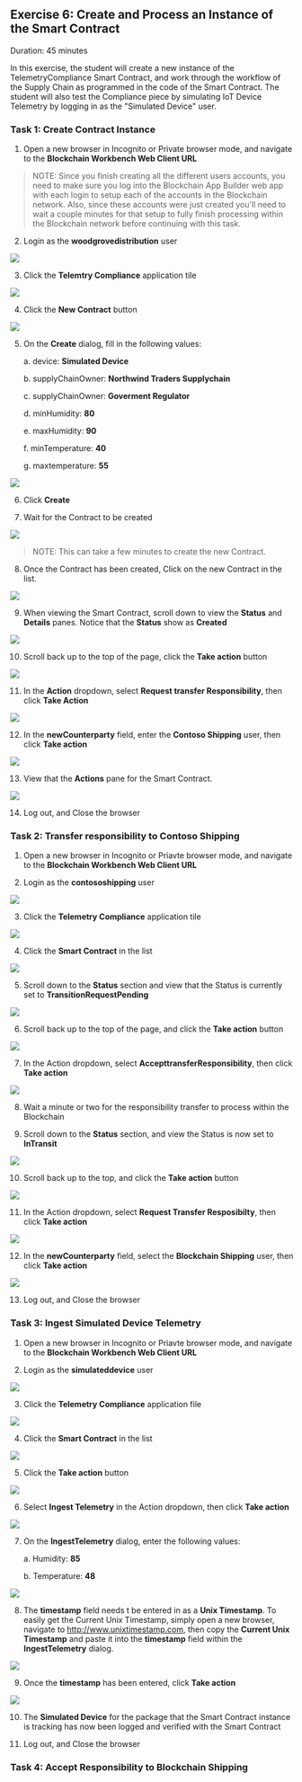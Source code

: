 ## Exercise 6: Create and Process an Instance of the Smart Contract
Duration: 45 minutes

In this exercise, the student will create a new instance of the TelemetryCompliance Smart Contract, and work through the workflow of the Supply Chain as programmed in the code of the Smart Contract. The student will also test the Compliance piece by simulating IoT Device Telemetry by logging in as the "Simulated Device" user.

### Task 1: Create Contract Instance
1. Open a new browser in Incognito or Private browser mode, and navigate to the **Blockchain Workbench Web Client URL**
>NOTE: Since you finish creating all the different users accounts, you need to make sure you log into the Blockchain App Builder web app with each login to setup each of the accounts in the Blockchain network. Also, since these accounts were just created you'll need to wait a couple minutes for that setup to fully finish processing within the Blockchain network before continuing with this task.

2. Login as the **woodgrovedistribution** user

![](https://github.com/ceteongvanness/eventdemo/blob/master/Azure%20Blockchain%20Workshop/Image/F1.png)

3. Click the **Telemtry Compliance** application tile

![](https://github.com/ceteongvanness/eventdemo/blob/master/Azure%20Blockchain%20Workshop/Image/F2.png)

4. Click the **New Contract** button

![](https://github.com/ceteongvanness/eventdemo/blob/master/Azure%20Blockchain%20Workshop/Image/F3.png)

5. On the **Create** dialog, fill in the following values:
	
    a. device: **Simulated Device**
    
    b. supplyChainOwner: **Northwind Traders Supplychain**
    
    c. supplyChainOwner: **Goverment Regulator**
    
    d. minHumidity: **80**
    
    e. maxHumidity: **90**
    
    f. minTemperature: **40**
    
    g. maxtemperature: **55**

![](https://github.com/ceteongvanness/eventdemo/blob/master/Azure%20Blockchain%20Workshop/Image/F4.png)

6. Click **Create**

7. Wait for the Contract to be created

![](https://github.com/ceteongvanness/eventdemo/blob/master/Azure%20Blockchain%20Workshop/Image/F5.png)
> NOTE: This can take a few minutes to create the new Contract.

8. Once the Contract has been created, Click on the new Contract in the list.

![](https://github.com/ceteongvanness/eventdemo/blob/master/Azure%20Blockchain%20Workshop/Image/F6.png)

9. When viewing the Smart Contract, scroll down to view the **Status** and **Details** panes. Notice that the **Status** show as **Created**

![](https://github.com/ceteongvanness/eventdemo/blob/master/Azure%20Blockchain%20Workshop/Image/F7.png)

10. Scroll back up to the top of the page, click the **Take action** button

![](https://github.com/ceteongvanness/eventdemo/blob/master/Azure%20Blockchain%20Workshop/Image/F8.png)

11. In the **Action** dropdown, select **Request transfer Responsibility**, then click **Take Action**

![](https://github.com/ceteongvanness/eventdemo/blob/master/Azure%20Blockchain%20Workshop/Image/F9.png)

12. In the **newCounterparty** field, enter the **Contoso Shipping** user, then click **Take action**

![](https://github.com/ceteongvanness/eventdemo/blob/master/Azure%20Blockchain%20Workshop/Image/F10.png)

13. View that the **Actions** pane for the Smart Contract.

![](https://github.com/ceteongvanness/eventdemo/blob/master/Azure%20Blockchain%20Workshop/Image/F11.png)

14. Log out, and Close the browser

### Task 2: Transfer responsibility to Contoso Shipping
1. Open a new browser in Incognito or Priavte browser mode, and navigate to the **Blockchain Workbench Web Client URL**

2. Login as the **contososhipping** user

![](https://github.com/ceteongvanness/eventdemo/blob/master/Azure%20Blockchain%20Workshop/Image/F12.png)

3. Click the **Telemetry Compliance** application tile

![](https://github.com/ceteongvanness/eventdemo/blob/master/Azure%20Blockchain%20Workshop/Image/F13.png)

4. Click the **Smart Contract** in the list

![](https://github.com/ceteongvanness/eventdemo/blob/master/Azure%20Blockchain%20Workshop/Image/F14.png)

5. Scroll down to the **Status** section and view that the Status is currently set to **TransitionRequestPending**

![](https://github.com/ceteongvanness/eventdemo/blob/master/Azure%20Blockchain%20Workshop/Image/F15.png)

6. Scroll back up to the top of the page, and click the **Take action** button

![](https://github.com/ceteongvanness/eventdemo/blob/master/Azure%20Blockchain%20Workshop/Image/F16.png)

7. In the Action dropdown, select **AccepttransferResponsibility**, then click **Take action**

![](https://github.com/ceteongvanness/eventdemo/blob/master/Azure%20Blockchain%20Workshop/Image/F17.png)

8. Wait a minute or two for the responsibility transfer to process within the Blockchain

9. Scroll down to the **Status** section, and view the Status is now set to **InTransit**

![](https://github.com/ceteongvanness/eventdemo/blob/master/Azure%20Blockchain%20Workshop/Image/F18.png)

10. Scroll back up to the top, and click the **Take action** button

![](https://github.com/ceteongvanness/eventdemo/blob/master/Azure%20Blockchain%20Workshop/Image/F19.png)

11. In the Action dropdown, select **Request Transfer Resposibilty**, then click **Take action**

![](https://github.com/ceteongvanness/eventdemo/blob/master/Azure%20Blockchain%20Workshop/Image/F20.png)

12. In the **newCounterparty** field, select the **Blockchain Shipping** user, then click **Take action**

![](https://github.com/ceteongvanness/eventdemo/blob/master/Azure%20Blockchain%20Workshop/Image/F21.png)

13. Log out, and Close the browser

### Task 3: Ingest Simulated Device Telemetry
1. Open a new browser in Incognito or Priavte browser mode, and navigate to the **Blockchain Workbench Web Client URL**

2. Login as the **simulateddevice** user

![](https://github.com/ceteongvanness/eventdemo/blob/master/Azure%20Blockchain%20Workshop/Image/F22.png)

3. Click the **Telemetry Compliance** application file

![](https://github.com/ceteongvanness/eventdemo/blob/master/Azure%20Blockchain%20Workshop/Image/F23.png)

4. Click the **Smart Contract** in the list

![](https://github.com/ceteongvanness/eventdemo/blob/master/Azure%20Blockchain%20Workshop/Image/F24.png)

5. Click the **Take action** button

![](https://github.com/ceteongvanness/eventdemo/blob/master/Azure%20Blockchain%20Workshop/Image/F25.png)

6. Select **Ingest Telemetry** in the Action dropdown, then click **Take action**

![](https://github.com/ceteongvanness/eventdemo/blob/master/Azure%20Blockchain%20Workshop/Image/F26.png)

7. On the **IngestTelemetry** dialog, enter the following values:

	a. Humidity: **85**

	b. Temperature: **48**
    
![](https://github.com/ceteongvanness/eventdemo/blob/master/Azure%20Blockchain%20Workshop/Image/F28.png)

8. The **timestamp** field needs t be entered in as a **Unix Timestamp**. To easily get the Current Unix Timestamp, simply open a new browser, navigate to <http://www.unixtimestamp.com>, then copy the **Current Unix Timestamp** and paste it into the **timestamp** field within the **IngestTelemetry** dialog.

![](https://github.com/ceteongvanness/eventdemo/blob/master/Azure%20Blockchain%20Workshop/Image/F29.png)

9. Once the **timestamp** has been entered, click **Take action**

![](https://github.com/ceteongvanness/eventdemo/blob/master/Azure%20Blockchain%20Workshop/Image/F27.png)

10. The **Simulated Device** for the package that the Smart Contract instance is tracking has now been logged and verified with the Smart Contract

11. Log out, and Close the browser

### Task 4: Accept Responsibility to Blockchain Shipping
    












